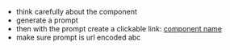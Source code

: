 - think carefully about the component
- generate a prompt
- then with the prompt create a clickable link: [component name](https://v0.dev/chat?q={prompt})
- make sure prompt is url encoded
abc
